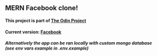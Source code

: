 ## MERN Facebook clone!

#### This project is part of [The Odin Project](http://theodinproject.com)

#### Current version: [Facebook](https://fcloneodin.herokuapp.com/#/)

##### Alternatively the app can be ran locally with custom mongo database (see env vars example in .env.example)

